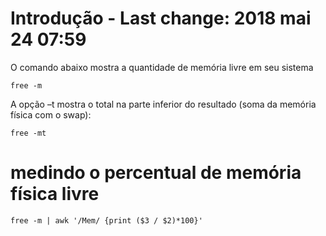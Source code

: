 # Introdução - Last change: 2018 mai 24 07:59

O comando abaixo mostra a quantidade de memória livre em seu sistema

    free -m

A opção –t mostra o total na parte inferior do resultado (soma da memória física com o swap):

    free -mt

# medindo o percentual de memória física livre

    free -m | awk '/Mem/ {print ($3 / $2)*100}'


